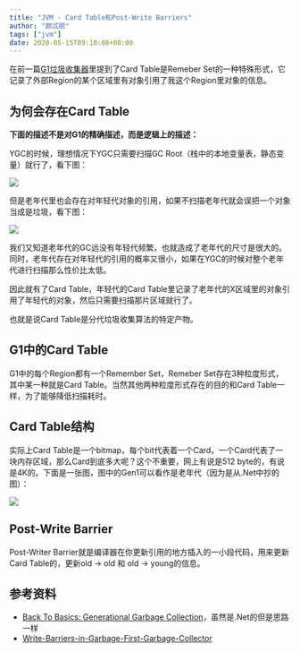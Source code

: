```yaml
---
title: "JVM - Card Table和Post-Write Barriers"
author: "颇忒脱"
tags: ["jvm"]
date: 2020-05-15T09:18:08+08:00
---
```


<!--more-->

在前一篇[G1垃圾收集器](../g1)里提到了Card Table是Remeber Set的一种特殊形式，它记录了外部Region的某个区域里有对象引用了我这个Region里对象的信息。

## 为何会存在Card Table

**下面的描述不是对G1的精确描述，而是逻辑上的描述：**

YGC的时候，理想情况下YGC只需要扫描GC Root（栈中的本地变量表，静态变量）就行了，看下图：

![](https://msdnshared.blob.core.windows.net/media/TNBlogsFS/BlogFileStorage/blogs_msdn/abhinaba/WindowsLiveWriter/BackToBasicsGenerationalGarbageCollectio_115F4/image_6.png)

但是老年代里也会存在对年轻代对象的引用，如果不扫描老年代就会误把一个对象当成是垃圾，看下图：

![](https://msdnshared.blob.core.windows.net/media/TNBlogsFS/BlogFileStorage/blogs_msdn/abhinaba/WindowsLiveWriter/BackToBasicsGenerationalGarbageCollectio_115F4/image_14.png)

我们又知道老年代的GC远没有年轻代频繁，也就造成了老年代的尺寸是很大的。同时，老年代存在对年轻代的引用的概率又很小，如果在YGC的时候对整个老年代进行扫描那么性价比太低。

因此就有了Card Table，年轻代的Card Table里记录了老年代的X区域里的对象引用了年轻代的对象，然后只需要扫描那片区域就行了。

也就是说Card Table是分代垃圾收集算法的特定产物。

## G1中的Card Table

G1中的每个Region都有一个Remember Set，Remeber Set存在3种粒度形式，其中某一种就是Card Table。当然其他两种粒度形式存在的目的和Card Table一样，为了能够降低扫描耗时。

## Card Table结构

实际上Card Table是一个bitmap，每个bit代表着一个Card，一个Card代表了一块内存区域，那么Card到底多大呢？这个不重要，网上有说是512 byte的，有说是4K的。下面是一张图，图中的Gen1可以看作是老年代（因为是从.Net中抄的图）：

![](https://msdnshared.blob.core.windows.net/media/TNBlogsFS/BlogFileStorage/blogs_msdn/abhinaba/WindowsLiveWriter/BackToBasicsGenerationalGarbageCollectio_115F4/image_18.png)

## Post-Write Barrier

Post-Writer Barrier就是编译器在你更新引用的地方插入的一小段代码，用来更新Card Table的，更新old -> old 和 old -> young的信息。

## 参考资料

* [Back To Basics: Generational Garbage Collection](https://docs.microsoft.com/en-us/archive/blogs/abhinaba/back-to-basics-generational-garbage-collection)，虽然是.Net的但是思路一样
* [Write-Barriers-in-Garbage-First-Garbage-Collector](https://www.jfokus.se/jfokus17/preso/Write-Barriers-in-Garbage-First-Garbage-Collector.pdf)